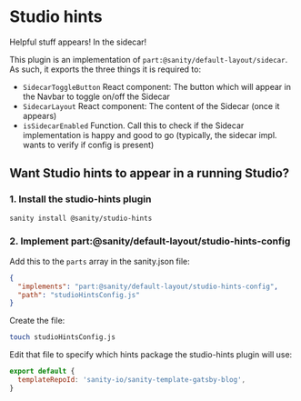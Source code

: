 # Studio hints

Helpful stuff appears! In the sidecar!

This plugin is an implementation of `part:@sanity/default-layout/sidecar`. As such, it exports the three things it is required to:

- `SidecarToggleButton` React component: The button which will appear in the Navbar to toggle on/off the Sidecar
- `SidecarLayout` React component: The content of the Sidecar (once it appears)
- `isSidecarEnabled` Function. Call this to check if the Sidecar implementation is happy and good to go (typically, the sidecar impl. wants to verify if config is present)

## Want Studio hints to appear in a running Studio?

### 1. Install the studio-hints plugin

```bash
sanity install @sanity/studio-hints
```

### 2. Implement part:@sanity/default-layout/studio-hints-config

Add this to the `parts` array in the sanity.json file:

```json
{
  "implements": "part:@sanity/default-layout/studio-hints-config",
  "path": "studioHintsConfig.js"
}
```

Create the file:

```bash
touch studioHintsConfig.js
```

Edit that file to specify which hints package the studio-hints plugin will use:

```js
export default {
  templateRepoId: 'sanity-io/sanity-template-gatsby-blog',
}
```
